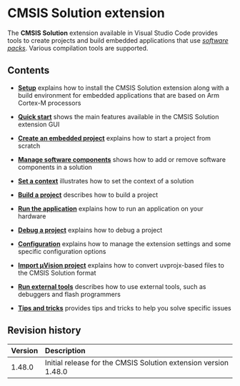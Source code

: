 # CMSIS Solution extension

The **CMSIS Solution** extension available in Visual Studio Code provides tools to create projects and build embedded applications that use [*software packs*](https://www.keil.arm.com/packs/). Various compilation tools are supported.

## Contents

- [**Setup**](installation.md) explains how to install the CMSIS Solution extension along with a build environment for
  embedded applications that are based on Arm Cortex-M processors

- [**Quick start**](quickstart.md) shows the main features available in the CMSIS Solution extension GUI

- [**Create an embedded project**](create_app.md) explains how to start a project from scratch

- [**Manage software components**](./manage_components.md) shows how to add or remove software components in a solution

- [**Set a context**](./manage_settings.md) illustrates how to set the context of a solution

- [**Build a project**](build.md) describes how to build a project

- [**Run the application**](./flash.md) explains how to run an application on your hardware

- [**Debug a project**](debug.md) explains how to debug a project

- [**Configuration**](configuration.md) explains how to manage the extension settings and some specific configuration options

- [**Import µVision project**](./importuv.md) explains how to convert uvprojx-based files to the CMSIS Solution format

- [**Run external tools**](./runexternal.md) describes how to use external tools, such as debuggers and flash programmers

- [**Tips and tricks**](./tipsandtricks.md) provides tips and tricks to help you solve specific issues

## Revision history

Version            | Description
:------------------|:-------------------------
1.48.0             | Initial release for the CMSIS Solution extension version 1.48.0
